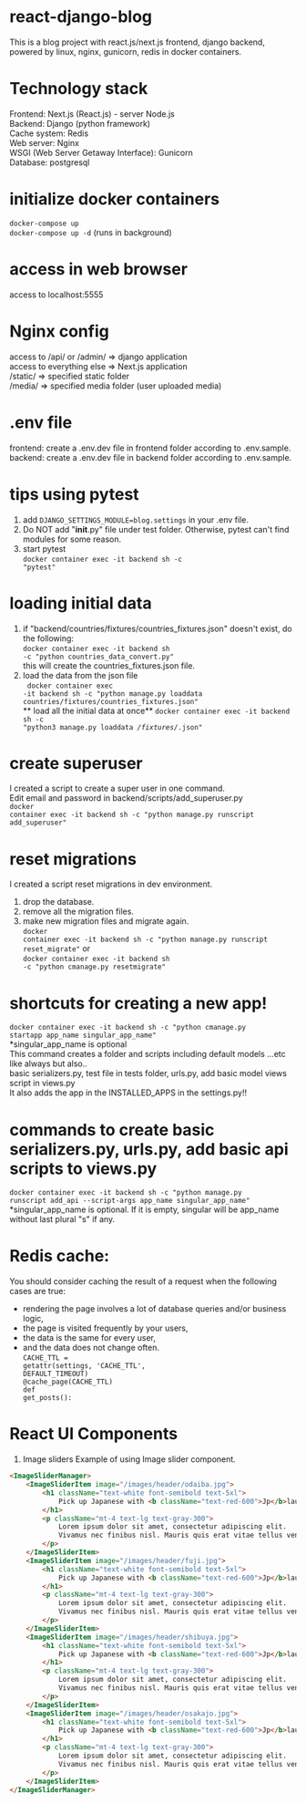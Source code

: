 # react-django-blog
This is a blog project with react.js/next.js frontend, django backend, powered by linux, nginx, gunicorn, redis in docker containers.

# Technology stack
Frontend: Next.js (React.js) - server Node.js\
Backend: Django (python framework)\
Cache system: Redis\
Web server: Nginx\
WSGI (Web Server Getaway Interface): Gunicorn\
Database: postgresql

# initialize docker containers
<code>docker-compose up</code>\
<code>docker-compose up -d</code> (runs in background)

# access in web browser
access to localhost:5555

# Nginx config
access to /api/ or /admin/  => django application\
access to everything else   => Next.js application\
/static/ => specified static folder\
/media/ => specified media folder (user uploaded media)

# .env file
frontend: create a .env.dev file in frontend folder according to .env.sample.\
backend: create a .env.dev file in backend folder according to .env.sample.

# tips using pytest
1. add <code>DJANGO_SETTINGS_MODULE=blog.settings</code> in your .env file.<br>
2. Do NOT add "__init__.py" file under test folder. Otherwise, pytest can't find modules for some reason.<br>
3. start pytest<br>
<code>docker container exec -it backend sh -c "pytest"</code>

# loading initial data
1. if "backend/countries/fixtures/countries_fixtures.json" doesn't exist, do the following:<br>
<code>docker container exec -it backend sh -c "python countries_data_convert.py"</code><br>
this will create the countries_fixtures.json file.<br>
2. load the data from the json file<br>
<code> docker container exec -it backend sh -c "python manage.py loaddata countries/fixtures/countries_fixtures.json"</code><br>
** load all the initial data at once**
<code>docker container exec -it backend sh -c "python3 manage.py loaddata */fixtures/*.json"</code>

# create superuser
I created a script to create a super user in one command. <br>
Edit email and password in backend/scripts/add_superuser.py<br>
<code>docker container exec -it backend sh -c "python manage.py runscript add_superuser"</code>

# reset migrations
I created a script reset migrations in dev environment.<br>
1. drop the database.<br>
2. remove all the migration files.<br>
3. make new migration files and migrate again.<br>
<code>docker container exec -it backend sh -c "python manage.py runscript reset_migrate"</code> or <br>
<code>docker container exec -it backend sh -c "python cmanage.py resetmigrate"</code>

# shortcuts for creating a new app!
<code>docker container exec -it backend sh -c "python cmanage.py startapp app_name singular_app_name"</code><br>
*singular_app_name is optional<br>
This command creates a folder and scripts including default models ...etc like always but also.. <br>
basic serializers.py, test file in tests folder, urls.py, add basic model views script in views.py<br>
It also adds the app in the INSTALLED_APPS in the settings.py!!<br>

# commands to create basic serializers.py, urls.py, add basic api scripts to views.py
<code>docker container exec -it backend sh -c "python manage.py runscript add_api --script-args app_name singular_app_name"</code><br>
*singular_app_name is optional. If it is empty, singular will be app_name without last plural "s" if any.<br>

# Redis cache:
You should consider caching the result of a request when the following cases are true:<br>
- rendering the page involves a lot of database queries and/or business logic,<br>
- the page is visited frequently by your users,<br>
- the data is the same for every user,<br>
- and the data does not change often.<br>
<code>CACHE_TTL = getattr(settings, 'CACHE_TTL', DEFAULT_TIMEOUT)<br>@cache_page(CACHE_TTL)<br>def get_posts():</code>


# React UI Components
1. Image sliders
Example of using Image slider component.
```html
<ImageSliderManager>
    <ImageSliderItem image="/images/header/odaiba.jpg">
        <h1 className="text-white font-semibold text-5xl">
            Pick up Japanese with <b className="text-red-600">Jp</b>launch.
        </h1>
        <p className="mt-4 text-lg text-gray-300">
            Lorem ipsum dolor sit amet, consectetur adipiscing elit.
            Vivamus nec finibus nisl. Mauris quis erat vitae tellus venenatis lobortis.
        </p>
    </ImageSliderItem>
    <ImageSliderItem image="/images/header/fuji.jpg">
        <h1 className="text-white font-semibold text-5xl">
            Pick up Japanese with <b className="text-red-600">Jp</b>launch.
        </h1>
        <p className="mt-4 text-lg text-gray-300">
            Lorem ipsum dolor sit amet, consectetur adipiscing elit.
            Vivamus nec finibus nisl. Mauris quis erat vitae tellus venenatis lobortis.
        </p>
    </ImageSliderItem>
    <ImageSliderItem image="/images/header/shibuya.jpg">
        <h1 className="text-white font-semibold text-5xl">
            Pick up Japanese with <b className="text-red-600">Jp</b>launch.
        </h1>
        <p className="mt-4 text-lg text-gray-300">
            Lorem ipsum dolor sit amet, consectetur adipiscing elit.
            Vivamus nec finibus nisl. Mauris quis erat vitae tellus venenatis lobortis.
        </p>
    </ImageSliderItem>
    <ImageSliderItem image="/images/header/osakajo.jpg">
        <h1 className="text-white font-semibold text-5xl">
            Pick up Japanese with <b className="text-red-600">Jp</b>launch.
        </h1>
        <p className="mt-4 text-lg text-gray-300">
            Lorem ipsum dolor sit amet, consectetur adipiscing elit.
            Vivamus nec finibus nisl. Mauris quis erat vitae tellus venenatis lobortis.
        </p>
    </ImageSliderItem>
</ImageSliderManager>
```
